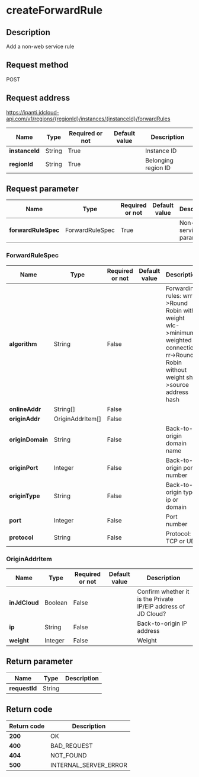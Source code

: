 # createForwardRule


## Description
Add a non-web service rule

## Request method
POST

## Request address
https://ipanti.jdcloud-api.com/v1/regions/{regionId}/instances/{instanceId}/forwardRules

|Name|Type|Required or not|Default value|Description|
|---|---|---|---|---|
|**instanceId**|String|True||Instance ID|
|**regionId**|String|True||Belonging region ID|

## Request parameter
|Name|Type|Required or not|Default value|Description|
|---|---|---|---|---|
|**forwardRuleSpec**|ForwardRuleSpec|True||Non-web service rule parameter|

### <a name="ForwardRuleSpec">ForwardRuleSpec</a>
|Name|Type|Required or not|Default value|Description|
|---|---|---|---|---|
|**algorithm**|String|False||Forwarding rules: wrr->Round Robin with weight  wlc->minimum weighted connection  rr->Round Robin without weight  sh->source address hash|
|**onlineAddr**|String[]|False|||
|**originAddr**|OriginAddrItem[]|False|||
|**originDomain**|String|False||Back-to-origin domain name|
|**originPort**|Integer|False||Back-to-origin port number|
|**originType**|String|False||Back-to-origin type, ip or domain|
|**port**|Integer|False||Port number|
|**protocol**|String|False||Protocol: TCP or UDP|
### <a name="OriginAddrItem">OriginAddrItem</a>
|Name|Type|Required or not|Default value|Description|
|---|---|---|---|---|
|**inJdCloud**|Boolean|False||Confirm whether it is the Private IP/EIP address of JD Cloud?|
|**ip**|String|False||Back-to-origin IP address|
|**weight**|Integer|False||Weight|

## Return parameter
|Name|Type|Description|
|---|---|---|
|**requestId**|String||



## Return code
|Return code|Description|
|---|---|
|**200**|OK|
|**400**|BAD_REQUEST|
|**404**|NOT_FOUND|
|**500**|INTERNAL_SERVER_ERROR|
